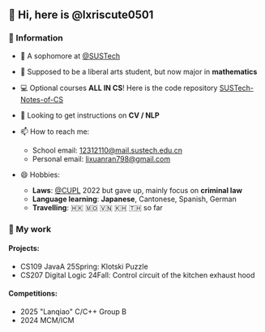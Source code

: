 ## 👋 Hi, here is @lxriscute0501

### 💾 Information

- 📖 A sophomore at [@SUSTech](https://www.sustech.edu.cn)

- 🌱 Supposed to be a liberal arts student, but now major in **mathematics**

- 💻 Optional courses **ALL IN CS**! Here is the code repository [SUSTech-Notes-of-CS](https://github.com/lxriscute0501/SUSTech-Notes-of-CS)

- 👀 Looking to get instructions on **CV / NLP**

- 📫 How to reach me: 
    - School email: 12312110@mail.sustech.edu.cn
    - Personal email: lixuanran798@gmail.com

- 😄 Hobbies: 
    - **Laws**: [@CUPL](https://www.cupl.edu.cn) 2022 but gave up, mainly focus on **criminal law**
    - **Language learning**: **Japanese**, Cantonese, Spanish, German
    - **Travelling**: 🇭🇰 🇲🇴 🇻🇳 🇰🇭 🇹🇭 so far


### 📄 My work

#### Projects:

- CS109 JavaA 25Spring: Klotski Puzzle
- CS207 Digital Logic 24Fall: Control circuit of the kitchen exhaust hood

#### Competitions:

- 2025 "Lanqiao" C/C++ Group B
- 2024 MCM/ICM
